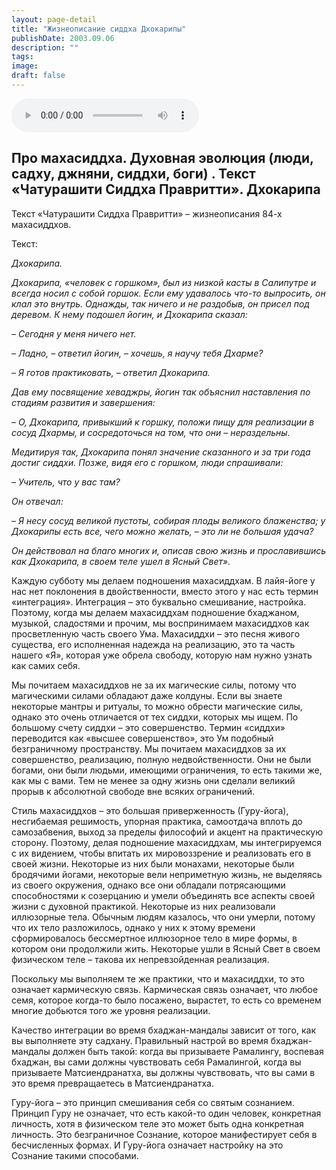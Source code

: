 ```yaml
---
layout: page-detail
title: "Жизнеописание сиддха Дхокарипы"
publishDate: 2003.09.06
description: ""
tags:
image:
draft: false
---
```


<audio title="2003.09.06 - Жизнеописание сиддха Дхокарипы.mp3" src="/upload/iblock/02b/02b4b398a46ef8a18bd40a299f8b5645.mp3" controls=""></audio>

## **Про махасиддха. Духовная эволюция (люди, садху, джняни, сиддхи, боги)** **. Текст «Чатурашити Сиддха Правритти». Дхокарипа**

  
 Текст «Чатурашити Сиддха Правритти» – жизнеописания 84-х махасиддхов.

  
 Текст:

_Дхокарипа._ 

 _Дхокарипа, «человек с горшком», был из низкой касты в Салипутре и всегда носил с собой горшок. Если ему удавалось что-то выпросить, он клал это внутрь. Однажды, так ничего и не раздобыв, он присел под деревом. К нему подошел йогин, и Дхокарипа сказал:_ 

 _– Сегодня у меня ничего нет._ 

 _– Ладно, – ответил йогин, – хочешь, я научу тебя Дхарме?_ 

 _– Я готов практиковать, – ответил Дхокарипа._ 

_Дав ему посвящение хеваджры, йогин так объяснил наставления по стадиям развития и завершения:_ 

 _– О, Дхокарипа, привыкший к горшку, положи пищу для реализации в сосуд Дхармы, и сосредоточься на том, что они – нераздельны._ 

 _Медитируя так, Дхокарипа понял значение сказанного и за три года достиг сиддхи. Позже, видя его с горшком, люди спрашивали:_ 

 _– Учитель, что у вас там?_ 

_Он отвечал:_ 

 _– Я несу сосуд великой пустоты, собирая плоды великого блаженства; у Дхокарипы есть все, чего можно желать, – это ли не большая удача?_ 

 _Он действовал на благо многих и, описав свою жизнь и прославившись как Дхокарипа, в своем теле ушел в Ясный Свет»._ 

 Каждую субботу мы делаем подношения махасиддхам. В лайя-йоге у нас нет поклонения в двойственности, вместо этого у нас есть термин «интеграция». Интеграция – это буквально смешивание, настройка. Поэтому, когда мы делаем махасиддхам подношение бхаджаном, музыкой, сладостями и прочим, мы воспринимаем махасиддхов как просветленную часть своего Ума. Махасиддхи – это песня живого существа, его исполненная надежда на реализацию, это та часть нашего «Я», которая уже обрела свободу, которую нам нужно узнать как самих себя.

  
 Мы почитаем махасиддхов не за их магические силы, потому что магическими силами обладают даже колдуны. Если вы знаете некоторые мантры и ритуалы, то можно обрести магические силы, однако это очень отличается от тех сиддхи, которых мы ищем. По большому счету сиддхи – это совершенство. Термин «сиддхи» переводится как «высшее совершенство», это Ум подобный безграничному пространству. Мы почитаем махасиддхов за их совершенство, реализацию, полную недвойственности. Они не были богами, они были людьми, имеющими ограничения, то есть такими же, как мы с вами. Тем не менее за одну жизнь они сделали великий прорыв к абсолютной свободе вне всяких ограничений.

  
 Стиль махасиддхов – это большая приверженность (Гуру-йога), несгибаемая решимость, упорная практика, самоотдача вплоть до самозабвения, выход за пределы философий и акцент на практическую сторону. Поэтому, делая подношение махасиддхам, мы интегрируемся с их видением, чтобы впитать их мировоззрение и реализовать его в своей жизни. Некоторые из них были монахами, некоторые были бродячими йогами, некоторые вели неприметную жизнь, не выделяясь из своего окружения, однако все они обладали потрясающими способностями к созерцанию и умели объединять все аспекты своей жизни с духовной практикой. Некоторые из них реализовали иллюзорные тела. Обычным людям казалось, что они умерли, потому что их тело разложилось, однако у них к этому времени сформировалось бессмертное иллюзорное тело в мире формы, в котором они продолжили жить. Некоторые ушли в Ясный Свет в своем физическом теле – такова их непревзойденная реализация.

  
 Поскольку мы выполняем те же практики, что и махасиддхи, то это означает кармическую связь. Кармическая связь означает, что любое семя, которое когда-то было посажено, вырастет, то есть со временем многие добьются того же уровня реализации.

  
 Качество интеграции во время бхаджан-мандалы зависит от того, как вы выполняете эту садхану. Правильный настрой во время бхаджан-мандалы должен быть такой: когда вы призываете Рамалингу, воспевая бхаджан, вы сами должны чувствовать себя Рамалингой, когда вы призываете Матсиендранатха, вы должны чувствовать, что вы сами в это время превращаетесь в Матсиендранатха.

  
 Гуру-йога – это принцип смешивания себя со святым сознанием. Принцип Гуру не означает, что есть какой-то один человек, конкретная личность, хотя в физическом теле это может быть одна конкретная личность. Это безграничное Сознание, которое манифестирует себя в бесчисленных формах. И Гуру-йога означает настройку на это Сознание такими способами. 
  
  
